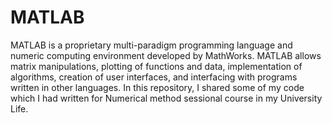 # MATLAB
MATLAB is a proprietary multi-paradigm programming language and numeric computing environment developed by MathWorks. MATLAB allows matrix manipulations, plotting of functions and data, implementation of algorithms, creation of user interfaces, and interfacing with programs written in other languages. In this repository, I shared some of my code which I had written for  Numerical method sessional course in my University Life.
